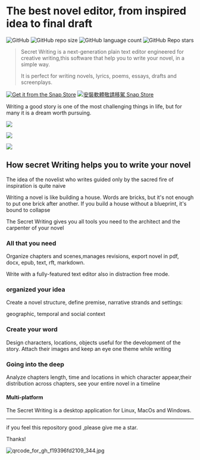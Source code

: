 # The best novel editor, from inspired idea to final draft

![GitHub](https://img.shields.io/github/license/jeasoncc/Secret-writing)   ![GitHub repo size](https://img.shields.io:/github/repo-size/jeasoncc/Secret-writing)   ![GitHub language count](https://img.shields.io:/github/languages/count/jeasoncc/Secret-writing)   ![GitHub Repo stars](https://img.shields.io:/github/stars/jeasoncc/Secret-writing?style=social)



> Secret Writing is a  next-generation plain text editor engineered for  creative writing,this software that help you to write your novel, in a simple way.
>
> It is perfect for writing novels, lyrics, poems,  essays, drafts and screenplays.

[![Get it from the Snap Store](https://snapcraft.io/static/images/badges/en/snap-store-black.svg)](https://snapcraft.io/xiaomiquan)
[![安裝軟體敬請移駕 Snap Store](https://snapcraft.io/static/images/badges/tw/snap-store-black.svg)](https://snapcraft.io/xiaomiquan)

Writing a good story is one of the most challenging things in life, but for many it is a dream worth pursuing.

![](https://s2.loli.net/2022/01/30/YmK68AqFgVyvhUb.png)

![](https://s2.loli.net/2022/02/02/Bv5WXZzrI8q3eNy.jpg)

![](https://s2.loli.net/2022/01/30/D67vkpGy5HSYQol.png)

## How secret Writing helps you to write your novel

The idea of the novelist who writes guided only by the sacred fire of inspiration is quite naive

Writing a novel is like building a house. Words are bricks, but it's not enough to put one brick after another. If you build a house without a blueprint, it's bound to collapse

The Secret Writing gives you all tools you need to the architect and the carpenter of your novel

### All that you need

Organize chapters and scenes,manages revisions, export novel in pdf, docx, epub, text, rft, markdown.

Write with a fully-featured text editor also in distraction free mode.

### organized your  idea

Create a novel structure, define premise, narrative strands and settings:

geographic, temporal and social context

### Create your word

Design characters, locations, objects useful for the development of the story. Attach their images and keep an eye one theme while writing

### Going into the deep

Analyze chapters length, time and locations in which character appear,their distribution across chapters, see your entire novel in a timeline

#### Multi-platform

The Secret Writing is a desktop application for Linux, MacOs and Windows.

---

if you feel this repository good ,please give me a star.

Thanks!

![qrcode_for_gh_f19396fd2109_344.jpg](https://s2.loli.net/2022/01/26/9XBJscSd8NELxFz.jpg)
